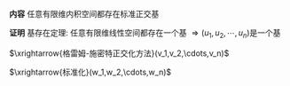 **内容**
任意有限维内积空间都存在标准正交基

**证明**
基存在定理: 任意有限维线性空间都存在一个基
$\Rightarrow(u_1,u_2,\cdots,u_n)$是一个基

$\xrightarrow{格雷姆-施密特正交化方法}(v_1,v_2,\cdots,v_n)$

$\xrightarrow{标准化}(w_1,w_2,\cdots,w_n)$
